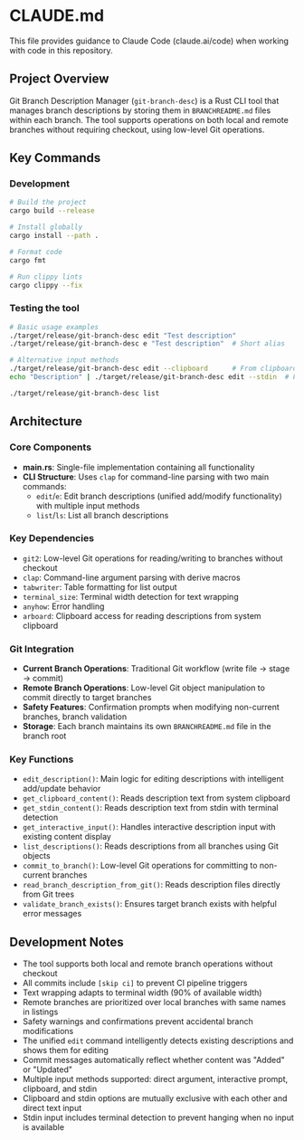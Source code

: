 # CLAUDE.md

This file provides guidance to Claude Code (claude.ai/code) when working with code in this repository.

## Project Overview

Git Branch Description Manager (`git-branch-desc`) is a Rust CLI tool that manages branch descriptions by storing them in `BRANCHREADME.md` files within each branch. The tool supports operations on both local and remote branches without requiring checkout, using low-level Git operations.

## Key Commands

### Development
```bash
# Build the project
cargo build --release

# Install globally
cargo install --path .

# Format code
cargo fmt

# Run clippy lints
cargo clippy --fix
```

### Testing the tool
```bash
# Basic usage examples
./target/release/git-branch-desc edit "Test description"
./target/release/git-branch-desc e "Test description"  # Short alias

# Alternative input methods
./target/release/git-branch-desc edit --clipboard      # From clipboard
echo "Description" | ./target/release/git-branch-desc edit --stdin  # From stdin

./target/release/git-branch-desc list
```

## Architecture

### Core Components
- **main.rs**: Single-file implementation containing all functionality
- **CLI Structure**: Uses `clap` for command-line parsing with two main commands:
  - `edit`/`e`: Edit branch descriptions (unified add/modify functionality) with multiple input methods
  - `list`/`ls`: List all branch descriptions

### Key Dependencies
- `git2`: Low-level Git operations for reading/writing to branches without checkout
- `clap`: Command-line argument parsing with derive macros
- `tabwriter`: Table formatting for list output
- `terminal_size`: Terminal width detection for text wrapping
- `anyhow`: Error handling
- `arboard`: Clipboard access for reading descriptions from system clipboard

### Git Integration
- **Current Branch Operations**: Traditional Git workflow (write file → stage → commit)
- **Remote Branch Operations**: Low-level Git object manipulation to commit directly to target branches
- **Safety Features**: Confirmation prompts when modifying non-current branches, branch validation
- **Storage**: Each branch maintains its own `BRANCHREADME.md` file in the branch root

### Key Functions
- `edit_description()`: Main logic for editing descriptions with intelligent add/update behavior
- `get_clipboard_content()`: Reads description text from system clipboard
- `get_stdin_content()`: Reads description text from stdin with terminal detection
- `get_interactive_input()`: Handles interactive description input with existing content display
- `list_descriptions()`: Reads descriptions from all branches using Git objects
- `commit_to_branch()`: Low-level Git operations for committing to non-current branches
- `read_branch_description_from_git()`: Reads description files directly from Git trees
- `validate_branch_exists()`: Ensures target branch exists with helpful error messages

## Development Notes

- The tool supports both local and remote branch operations without checkout
- All commits include `[skip ci]` to prevent CI pipeline triggers
- Text wrapping adapts to terminal width (90% of available width)
- Remote branches are prioritized over local branches with same names in listings
- Safety warnings and confirmations prevent accidental branch modifications
- The unified `edit` command intelligently detects existing descriptions and shows them for editing
- Commit messages automatically reflect whether content was "Added" or "Updated"
- Multiple input methods supported: direct argument, interactive prompt, clipboard, and stdin
- Clipboard and stdin options are mutually exclusive with each other and direct text input
- Stdin input includes terminal detection to prevent hanging when no input is available